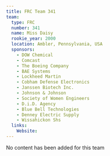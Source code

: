 ```yaml
---
title: FRC Team 341
team:
  type: FRC
  number: 341
  name: Miss Daisy
  rookie_year: 2000
  location: Ambler, Pennsylvania, USA
  sponsors:
    - DOW Chemical
    - Comcast
    - The Boeing Company
    - BAE Systems
    - Lockheed Martin
    - Cobham Defense Electronics
    - Janssen Biotech Inc.
    - Johnson & Johnson
    - Society of Women Engineers
    - D.i.D. Agency
    - Blue Bell Technologies
    - Denney Electric Supply
    - Wissahickon Shs
  links:
    Website: 
---
```

No content has been added for this team